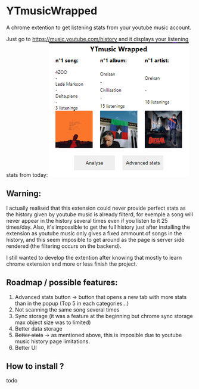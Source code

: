 # YTmusicWrapped

A chrome extention to get listening stats from your youtube music account.

Just go to https://music.youtube.com/history and it displays your listening stats from today:
![extention popup](https://raw.githubusercontent.com/nohehf/YTmusicWrapped/main/screenshot.png?token=APP2R5AE7OVHI7GYLXHCV3LBXETMK)

## Warning:
I actually realised that this extension could never provide perfect stats as the history given by youtube music is already filterd, for exemple a song will never appear in the history several times even if you listen to it 25 times/day.
Also, it's impossible to get the full history just after installing the extension as youtube music only gives a fixed ammount of songs in the history, and this seem imposible to get around as the page is server side rendered (the filtering occurs on the backend).

I still wanted to develop the extention after knowing that mostly to learn chrome extension and more or less finish the project.

## Roadmap / possible features:

 1. Advanced stats button -> button that opens a new tab with more stats than in the popup (Top 5 in each categories...)
 2. Not scanning the same song several times
 3. Sync storage (it was a feature at the beginning but chrome sync storage max object size was to limited)
 4. Better data storage
 5. ~~Better stats~~ -> as mentioned above, this is imposible due to youtube music history page limitations.
 6. Better UI
 
## How to install ?
todo
